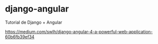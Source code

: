 # django-angular
Tutorial de Django + Angular

https://medium.com/swlh/django-angular-4-a-powerful-web-application-60b6fb39ef34


